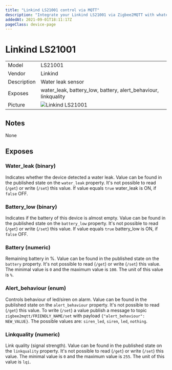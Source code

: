 ```yaml
---
title: "Linkind LS21001 control via MQTT"
description: "Integrate your Linkind LS21001 via Zigbee2MQTT with whatever smart home infrastructure you are using without the vendors bridge or gateway."
addedAt: 2021-09-01T18:11:17Z
pageClass: device-page
---
```


<!-- !!!! -->
<!-- ATTENTION: This file is auto-generated through docgen! -->
<!-- You can only edit the "## Notes"-Section till next h1 (#) or h2 heading (##). -->
<!-- Do NOT use h1 or h2 heading within "## Notes"-Section. -->
<!-- !!!! -->

# Linkind LS21001

|     |     |
|-----|-----|
| Model | LS21001  |
| Vendor  | Linkind  |
| Description | Water leak sensor |
| Exposes | water_leak, battery_low, battery, alert_behaviour, linkquality |
| Picture | ![Linkind LS21001](https://psi-4ward.github.io/zigbee2mqtt.io/images/devices/LS21001.jpg) |


<!-- Notes BEGIN: You can edit here -->
## Notes

None

<!-- Notes END: Do not edit below this line -->



## Exposes

### Water_leak (binary)
Indicates whether the device detected a water leak.
Value can be found in the published state on the `water_leak` property.
It's not possible to read (`/get`) or write (`/set`) this value.
If value equals `true` water_leak is ON, if `false` OFF.

### Battery_low (binary)
Indicates if the battery of this device is almost empty.
Value can be found in the published state on the `battery_low` property.
It's not possible to read (`/get`) or write (`/set`) this value.
If value equals `true` battery_low is ON, if `false` OFF.

### Battery (numeric)
Remaining battery in %.
Value can be found in the published state on the `battery` property.
It's not possible to read (`/get`) or write (`/set`) this value.
The minimal value is `0` and the maximum value is `100`.
The unit of this value is `%`.

### Alert_behaviour (enum)
Controls behaviour of led/siren on alarm.
Value can be found in the published state on the `alert_behaviour` property.
It's not possible to read (`/get`) this value.
To write (`/set`) a value publish a message to topic `zigbee2mqtt/FRIENDLY_NAME/set` with payload `{"alert_behaviour": NEW_VALUE}`.
The possible values are: `siren_led`, `siren`, `led`, `nothing`.

### Linkquality (numeric)
Link quality (signal strength).
Value can be found in the published state on the `linkquality` property.
It's not possible to read (`/get`) or write (`/set`) this value.
The minimal value is `0` and the maximum value is `255`.
The unit of this value is `lqi`.

